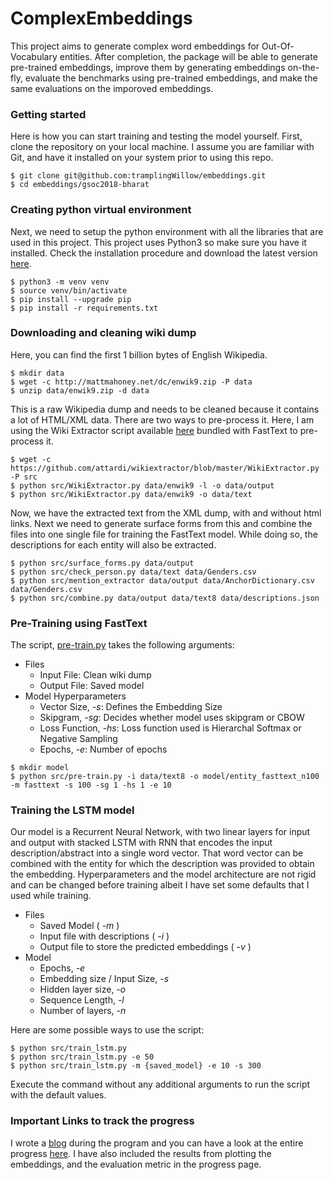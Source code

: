 # ComplexEmbeddings

This project aims to generate complex word embeddings for Out-Of-Vocabulary entities. After completion, the package will be able to generate pre-trained embeddings, improve them by generating embeddings on-the-fly, evaluate the benchmarks using pre-trained embeddings, and make the same evaluations on the imporoved embeddings.

### Getting started

Here is how you can start training and testing the model yourself. First, clone the repository on your local machine. I assume you are familiar with Git, and have it installed on your system prior to using this repo.

```shell
$ git clone git@github.com:tramplingWillow/embeddings.git
$ cd embeddings/gsoc2018-bharat
```

### Creating python virtual environment

Next, we need to setup the python environment with all the libraries that are used in this project. This project uses Python3 so make sure you have it installed. Check the installation procedure and download the latest version [here](https://www.python.org/downloads/).

```
$ python3 -m venv venv
$ source venv/bin/activate
$ pip install --upgrade pip
$ pip install -r requirements.txt
```

### Downloading and cleaning wiki dump

Here, you can find the first 1 billion bytes of English Wikipedia.

```shell
$ mkdir data
$ wget -c http://mattmahoney.net/dc/enwik9.zip -P data
$ unzip data/enwik9.zip -d data
```

This is a raw Wikipedia dump and needs to be cleaned because it contains a lot of HTML/XML data. There are two ways to pre-process it. Here, I am using the Wiki Extractor script available [here](https://github.com/attardi/wikiextractor/blob/master/WikiExtractor.py) bundled with FastText to pre-process it.

```shell
$ wget -c https://github.com/attardi/wikiextractor/blob/master/WikiExtractor.py -P src
$ python src/WikiExtractor.py data/enwik9 -l -o data/output
$ python src/WikiExtractor.py data/enwik9 -o data/text
```

Now, we have the extracted text from the XML dump, with and without html links. Next we need to generate surface forms from this and combine the files into one single file for training the FastText model. While doing so, the descriptions for each entity will also be extracted.

```
$ python src/surface_forms.py data/output
$ python src/check_person.py data/text data/Genders.csv
$ python src/mention_extractor data/output data/AnchorDictionary.csv data/Genders.csv
$ python src/combine.py data/output data/text8 data/descriptions.json
```

### Pre-Training using FastText

The script, [pre-train.py](https://github.com/tramplingWillow/ComplexEmbeddings/blob/master/src/pre-train.py) takes the following arguments:
- Files
  - Input File: Clean wiki dump
  - Output File: Saved model
- Model Hyperparameters
  - Vector Size, *-s*: Defines the Embedding Size
  - Skipgram, *-sg*: Decides whether model uses skipgram or CBOW
  - Loss Function, *-hs*: Loss function used is Hierarchal Softmax or Negative Sampling
  - Epochs, *-e*: Number of epochs

```shell
$ mkdir model
$ python src/pre-train.py -i data/text8 -o model/entity_fasttext_n100 -m fasttext -s 100 -sg 1 -hs 1 -e 10
```

### Training the LSTM model

Our model is a Recurrent Neural Network, with two linear layers for input and output with stacked LSTM with RNN that encodes the input description/abstract into a single word vector. That word vector can be combined with the entity for which the description was provided to obtain the embedding. Hyperparameters and the model architecture are not rigid and can be changed before training albeit I have set some defaults that I used while training.
- Files
  - Saved Model ( *-m* )
  - Input file with descriptions ( *-i* )
  - Output file to store the predicted embeddings ( *-v* )
- Model
  - Epochs, *-e*
  - Embedding size / Input Size, *-s*
  - Hidden layer size, *-o*
  - Sequence Length, *-l*
  - Number of layers, *-n*

Here are some possible ways to use the script:
```
$ python src/train_lstm.py
$ python src/train_lstm.py -e 50
$ python src/train_lstm.py -m {saved_model} -e 10 -s 300
```
Execute the command without any additional arguments to run the script with the default values.

### Important Links to track the progress

I wrote a [blog](https://bharatsuri.blogspot.com/) during the program and you can have a look at the entire progress [here](https://bharatsuri.blogspot.com/p/my-progress.html). I have also included the results from plotting the embeddings, and the evaluation metric in the progress page.
